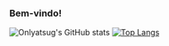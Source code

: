 ### Bem-vindo!
![Onlyatsug's GitHub stats](https://github-readme-stats.vercel.app/api?username=onlyatsug&show_icons=true&theme=midnight-purple&incluide_all_commits=true)
[![Top Langs](https://github-readme-stats.vercel.app/api/top-langs/?username=onlyatsug&theme=midnight-purple&layout=compact)](https://github.com/onlyatsug/github-readme-stats)

